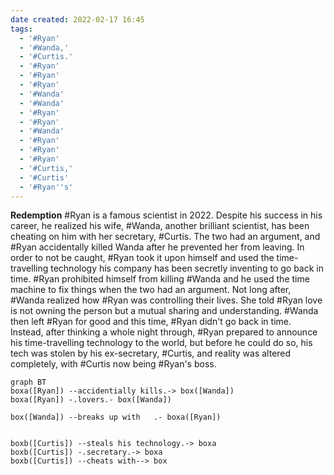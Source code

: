 ```yaml
---
date created: 2022-02-17 16:45
tags:
  - '#Ryan'
  - '#Wanda,'
  - '#Curtis.'
  - '#Ryan'
  - '#Ryan'
  - '#Ryan'
  - '#Wanda'
  - '#Wanda'
  - '#Ryan'
  - '#Ryan'
  - '#Wanda'
  - '#Ryan'
  - '#Ryan'
  - '#Ryan'
  - '#Curtis,'
  - '#Curtis'
  - '#Ryan''s'
---
```


**Redemption**
#Ryan is a famous scientist in 2022. Despite his success in his career, he realized his wife, #Wanda, another brilliant scientist, has been cheating on him with her secretary, #Curtis. The two had an argument, and #Ryan accidentally killed Wanda after he prevented her from leaving. In order to not be caught, #Ryan took it upon himself and used the time-travelling technology his company has been secretly inventing to go back in time. #Ryan prohibited himself from killing #Wanda and he used the time machine to fix things when the two had an argument. Not long after, #Wanda realized how #Ryan was controlling their lives. She told #Ryan love is not owning the person but a mutual sharing and understanding. #Wanda then left #Ryan for good and this time, #Ryan didn't go back in time. Instead, after thinking a whole night through, #Ryan prepared to announce his time-travelling technology to the world, but before he could do so, his tech was stolen by his ex-secretary, #Curtis, and reality was altered completely, with #Curtis now being #Ryan's boss.

```mermaid
graph BT
boxa([Ryan]) --accidentially kills.-> box([Wanda])
boxa([Ryan]) -.lovers.- box([Wanda])

box([Wanda]) --breaks up with   .- boxa([Ryan])


boxb([Curtis]) --steals his technology.-> boxa
boxb([Curtis]) -.secretary.-> boxa
boxb([Curtis]) --cheats with--> box

```
